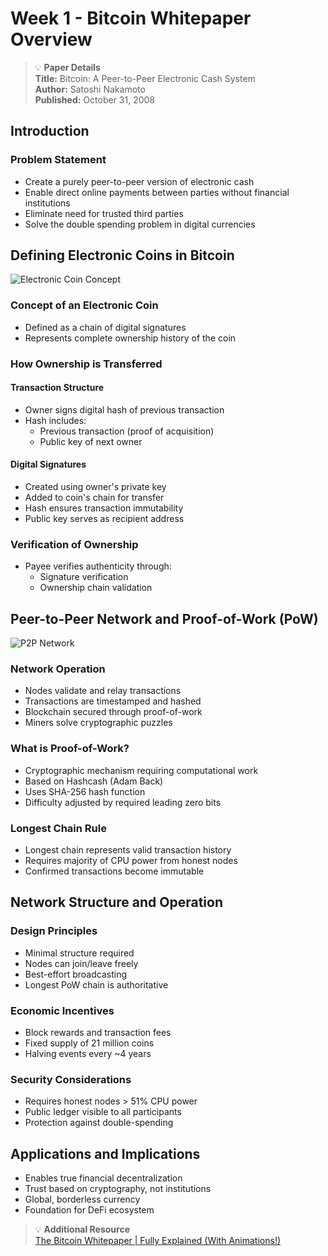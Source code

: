 # Week 1 - Bitcoin Whitepaper Overview

> 💡 **Paper Details**  
> **Title:** Bitcoin: A Peer-to-Peer Electronic Cash System  
> **Author:** Satoshi Nakamoto  
> **Published:** October 31, 2008

## Introduction

### Problem Statement

- Create a purely peer-to-peer version of electronic cash
- Enable direct online payments between parties without financial institutions
- Eliminate need for trusted third parties
- Solve the double spending problem in digital currencies

## Defining Electronic Coins in Bitcoin

![Electronic Coin Concept](https://www.notion.so/image/https%3A%2F%2Fprod-files-secure.s3.us-west-2.amazonaws.com%2Feb4566ea-3499-40d2-868e-56036b453147%2F4cb423d8-db8c-4e12-995f-c2993ab99466%2Fimage.png?table=block&id=8136969c-ff4b-4b94-94f5-0455f9a987bc&cache=v2)


### Concept of an Electronic Coin

- Defined as a chain of digital signatures
- Represents complete ownership history of the coin

### How Ownership is Transferred

#### Transaction Structure

- Owner signs digital hash of previous transaction
- Hash includes:
  - Previous transaction (proof of acquisition)
  - Public key of next owner

#### Digital Signatures

- Created using owner's private key
- Added to coin's chain for transfer
- Hash ensures transaction immutability
- Public key serves as recipient address

### Verification of Ownership

- Payee verifies authenticity through:
  - Signature verification
  - Ownership chain validation

## Peer-to-Peer Network and Proof-of-Work (PoW)

![P2P Network](https://www.notion.so/image/https%3A%2F%2Fprod-files-secure.s3.us-west-2.amazonaws.com%2Feb4566ea-3499-40d2-868e-56036b453147%2F7d5f1c85-5d40-4a40-9b5b-aa0216190a98%2Fimage.png?table=block&id=be7d24f8-dcba-477f-8ae2-f4e6b4fe3d47&cache=v2)

### Network Operation

- Nodes validate and relay transactions
- Transactions are timestamped and hashed
- Blockchain secured through proof-of-work
- Miners solve cryptographic puzzles

### What is Proof-of-Work?

- Cryptographic mechanism requiring computational work
- Based on Hashcash (Adam Back)
- Uses SHA-256 hash function
- Difficulty adjusted by required leading zero bits

### Longest Chain Rule

- Longest chain represents valid transaction history
- Requires majority of CPU power from honest nodes
- Confirmed transactions become immutable

## Network Structure and Operation

### Design Principles

- Minimal structure required
- Nodes can join/leave freely
- Best-effort broadcasting
- Longest PoW chain is authoritative

### Economic Incentives

- Block rewards and transaction fees
- Fixed supply of 21 million coins
- Halving events every ~4 years

### Security Considerations

- Requires honest nodes > 51% CPU power
- Public ledger visible to all participants
- Protection against double-spending

## Applications and Implications

- Enables true financial decentralization
- Trust based on cryptography, not institutions
- Global, borderless currency
- Foundation for DeFi ecosystem

> 💡 **Additional Resource**  
> [The Bitcoin Whitepaper | Fully Explained (With Animations!)](youtube.com)
